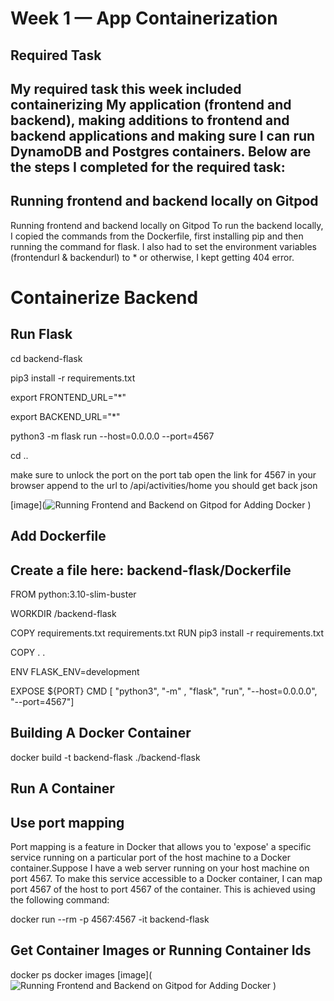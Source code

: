 # Week 1 — App Containerization
## Required Task

## My required task this week included containerizing My application (frontend and backend), making additions to frontend and backend applications and making sure I can run DynamoDB and Postgres containers. Below are the steps I completed for the required task:

## Running frontend and backend locally on Gitpod

Running frontend and backend locally on Gitpod
To run the backend locally, I copied the commands from the Dockerfile, first installing pip and then running the command for flask. I also had to set the environment variables (frontendurl & backendurl) to * or otherwise, I kept getting 404 error. 

# Containerize Backend

## Run Flask

cd backend-flask

pip3 install -r requirements.txt

export FRONTEND_URL="*"

export BACKEND_URL="*"

python3 -m flask run --host=0.0.0.0 --port=4567

cd ..


make sure to unlock the port on the port tab
open the link for 4567 in your browser
append to the url to /api/activities/home
you should get back json

[image](![Running Frontend and Backend on Gitpod for Adding Docker](https://github.com/Ash01512/aws-bootcamp-cruddur-2023/assets/159699976/13ab21dc-a03c-4dbb-bfb3-70b62f73b7a3)
)

## Add Dockerfile

## Create a file here: backend-flask/Dockerfile

FROM python:3.10-slim-buster

WORKDIR /backend-flask

COPY requirements.txt requirements.txt
RUN pip3 install -r requirements.txt

COPY . .

ENV FLASK_ENV=development

EXPOSE ${PORT}
CMD [ "python3", "-m" , "flask", "run", "--host=0.0.0.0", "--port=4567"]

## Building A Docker Container


docker build -t  backend-flask ./backend-flask

## Run A Container
##  Use port mapping
Port mapping is a feature in Docker that allows you to 'expose' a specific service running on a particular port of the host machine to a Docker container.Suppose I have a web server running on your host machine on port 4567. To make this service accessible to a Docker container, I can map port 4567 of the host to port 4567 of the container. This is achieved using the following command:

docker run --rm -p 4567:4567 -it backend-flask

## Get Container Images or Running Container Ids
docker ps
docker images
[image](![Running Frontend and Backend on Gitpod for Adding Docker]([https://github.com/Ash01512/aws-bootcamp-cruddur-2023/assets/159699976/13ab21dc-a03c-4dbb-bfb3-70b62f73b7a3](https://4567-ash01512-awsbootcampcru-sn7ozkl0pfn.ws-us110.gitpod.io/api/activities/home))
)
